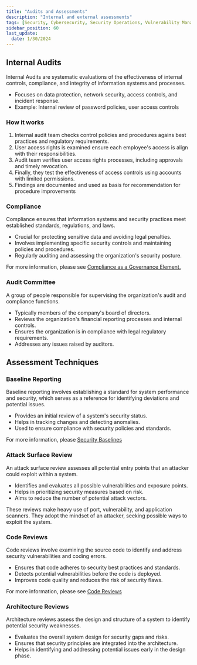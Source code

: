 ```yaml
---
title: "Audits and Assessments"
description: "Internal and external assessments"
tags: [Security, Cybersecurity, Security Operations, Vulnerability Management, Security Assessment, Security Testing]
sidebar_position: 60
last_update:
  date: 1/30/2024
---
```




## Internal Audits

Internal Audits are systematic evaluations of the effectiveness of internal controls, compliance, and integrity of information systems and processes.

- Focuses on data protection, network security, access controls, and incident response.
- Example: Internal review of password policies, user access controls

### How it works

1. Internal audit team checks control policies and procedures agains best practices and regulatory requirements.
2. User access rights is examined ensure each employee's access is align with their responsibilities.
3. Audit team verifies user access rights processes, including approvals and timely revocation.
4. Finally, they test the effectiveness of access controls using accounts with limited permissions.
5. Findings are documented and used as basis for recommendation for procedure improvements

### Compliance

Compliance ensures that information systems and security practices meet established standards, regulations, and laws.

- Crucial for protecting sensitive data and avoiding legal penalties.
- Involves implementing specific security controls and maintaining policies and procedures.
- Regularly auditing and assessing the organization's security posture.

For more information, please see [Compliance as a Governance Element.](/docs/007-Cybersecurity/001-Risk-and-Governance/050-Compliance.md)

### Audit Committee

A group of people responsible for supervising the organization's audit and compliance functions.

- Typically members of the company's board of directors.
- Reviews the organization's financial reporting processes and internal controls.
- Ensures the organization is in compliance with legal regulatory requirements.
- Addresses any issues raised by auditors.


## Assessment Techniques 

### Baseline Reporting

Baseline reporting involves establishing a standard for system performance and security, which serves as a reference for identifying deviations and potential issues.

- Provides an initial review of a system's security status.
- Helps in tracking changes and detecting anomalies.
- Used to ensure compliance with security policies and standards.

For more information, please [Security Baselines](/docs/007-Cybersecurity/009-Security-Operations/049-Security-Baseline.md)



### Attack Surface Review

An attack surface review assesses all potential entry points that an attacker could exploit within a system.

- Identifies and evaluates all possible vulnerabilities and exposure points.
- Helps in prioritizing security measures based on risk.
- Aims to reduce the number of potential attack vectors.

These reviews make heavy use of port, vulnerability, and application scanners. They adopt the mindset of an attacker, seeking possible ways to exploit the system.


### Code Reviews

Code reviews involve examining the source code to identify and address security vulnerabilities and coding errors.

- Ensures that code adheres to security best practices and standards.
- Detects potential vulnerabilities before the code is deployed.
- Improves code quality and reduces the risk of security flaws.

For more information, please see [Code Reviews](/docs/007-Cybersecurity/007-Software-Security/012-Code-Reviews.md)

### Architecture Reviews

Architecture reviews assess the design and structure of a system to identify potential security weaknesses.

- Evaluates the overall system design for security gaps and risks.
- Ensures that security principles are integrated into the architecture.
- Helps in identifying and addressing potential issues early in the design phase.


